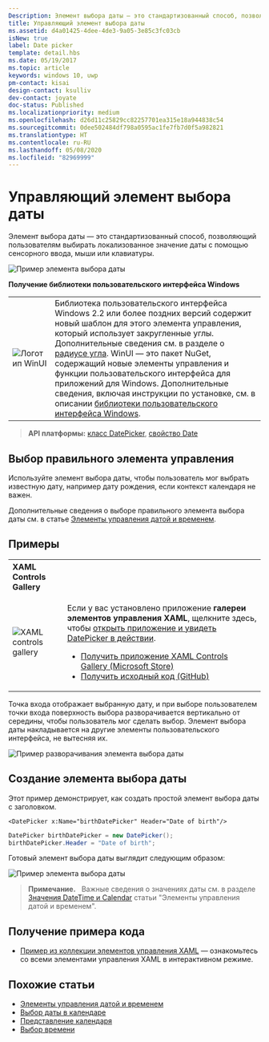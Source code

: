 ```yaml
---
Description: Элемент выбора даты — это стандартизованный способ, позволяющий пользователям выбирать локализованное значение даты с помощью сенсорного ввода, мыши или клавиатуры.
title: Управляющий элемент выбора даты
ms.assetid: d4a01425-4dee-4de3-9a05-3e85c3fc03cb
isNew: true
label: Date picker
template: detail.hbs
ms.date: 05/19/2017
ms.topic: article
keywords: windows 10, uwp
pm-contact: kisai
design-contact: ksulliv
dev-contact: joyate
doc-status: Published
ms.localizationpriority: medium
ms.openlocfilehash: d26d11c25829cc82257701ea315e18a944838c54
ms.sourcegitcommit: 0dee502484df798a0595ac1fe7fb7d0f5a982821
ms.translationtype: HT
ms.contentlocale: ru-RU
ms.lasthandoff: 05/08/2020
ms.locfileid: "82969999"
---
```

# <a name="date-picker"></a>Управляющий элемент выбора даты

Элемент выбора даты — это стандартизованный способ, позволяющий пользователям выбирать локализованное значение даты с помощью сенсорного ввода, мыши или клавиатуры.

![Пример элемента выбора даты](images/date-picker-closed.png)

**Получение библиотеки пользовательского интерфейса Windows**

|  |  |
| - | - |
| ![Логотип WinUI](images/winui-logo-64x64.png) | Библиотека пользовательского интерфейса Windows 2.2 или более поздних версий содержит новый шаблон для этого элемента управления, который использует закругленные углы. Дополнительные сведения см. в разделе о [радиусе угла](/windows/uwp/design/style/rounded-corner). WinUI — это пакет NuGet, содержащий новые элементы управления и функции пользовательского интерфейса для приложений для Windows. Дополнительные сведения, включая инструкции по установке, см. в описании [библиотеки пользовательского интерфейса Windows](https://docs.microsoft.com/uwp/toolkits/winui/). |

> **API платформы:** [класс DatePicker](/uwp/api/Windows.UI.Xaml.Controls.DatePicker), [свойство Date](/uwp/api/windows.ui.xaml.controls.datepicker.date)

## <a name="is-this-the-right-control"></a>Выбор правильного элемента управления

Используйте элемент выбора даты, чтобы пользователь мог выбрать известную дату, например дату рождения, если контекст календаря не важен.

Дополнительные сведения о выборе правильного элемента выбора даты см. в статье [Элементы управления датой и временем](date-and-time.md).

## <a name="examples"></a>Примеры

<table>
<th align="left">XAML Controls Gallery<th>
<tr>
<td><img src="images/xaml-controls-gallery-app-icon-sm.png" alt="XAML controls gallery"></img></td>
<td>
    <p>Если у вас установлено приложение <strong style="font-weight: semi-bold">галереи элементов управления XAML</strong>, щелкните здесь, чтобы <a href="xamlcontrolsgallery:/item/DatePicker">открыть приложение и увидеть DatePicker в действии</a>.</p>
    <ul>
    <li><a href="https://www.microsoft.com/store/productId/9MSVH128X2ZT">Получить приложение XAML Controls Gallery (Microsoft Store)</a></li>
    <li><a href="https://github.com/Microsoft/Xaml-Controls-Gallery">Получить исходный код (GitHub)</a></li>
    </ul>
</td>
</tr>
</table>

Точка входа отображает выбранную дату, и при выборе пользователем точки входа поверхность выбора разворачивается вертикально от середины, чтобы пользователь мог сделать выбор. Элемент выбора даты накладывается на другие элементы пользовательского интерфейса, не вытесняя их.

![Пример разворачивания элемента выбора даты](images/controls_datepicker_expand.png)

## <a name="create-a-date-picker"></a>Создание элемента выбора даты

Этот пример демонстрирует, как создать простой элемент выбора даты с заголовком.

```xaml
<DatePicker x:Name="birthDatePicker" Header="Date of birth"/>
```

```csharp
DatePicker birthDatePicker = new DatePicker();
birthDatePicker.Header = "Date of birth";
```

Готовый элемент выбора даты выглядит следующим образом:

![Пример элемента выбора даты](images/date-picker-closed.png)

> **Примечание.** &nbsp;&nbsp;Важные сведения о значениях даты см. в разделе [Значения DateTime и Calendar](date-and-time.md#datetime-and-calendar-values) статьи "Элементы управления датой и временем".

## <a name="get-the-sample-code"></a>Получение примера кода

- [Пример из коллекции элементов управления XAML](https://github.com/Microsoft/Xaml-Controls-Gallery) — ознакомьтесь со всеми элементами управления XAML в интерактивном режиме.

## <a name="related-articles"></a>Похожие статьи

- [Элементы управления датой и временем](date-and-time.md)
- [Выбор даты в календаре](calendar-date-picker.md)
- [Представление календаря](calendar-view.md)
- [Выбор времени](time-picker.md)
